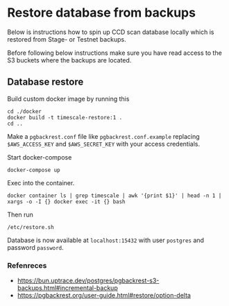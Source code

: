 # Restore database from backups

Below is instructions how to spin up CCD scan database locally which is restored from Stage- or Testnet backups.

Before following below instructions make sure you have read access to the S3 buckets where the backups are located.

## Database restore

Build custom docker image by running this
```
cd ./docker
docker build -t timescale-restore:1 .
cd ..
```

Make a `pgbackrest.conf` file like `pgbackrest.conf.example` replacing `$AWS_ACCESS_KEY` and `$AWS_SECRET_KEY` with your access credentials.

Start docker-compose
```
docker-compose up
```

Exec into the container.
```
docker container ls | grep timescale | awk '{print $1}' | head -n 1 | xargs -o -I {} docker exec -it {} bash
```

Then run
````
/etc/restore.sh
````

Database is now available at `localhost:15432` with user `postgres` and password `password`.

### Refenreces
- https://bun.uptrace.dev/postgres/pgbackrest-s3-backups.html#incremental-backup
- https://pgbackrest.org/user-guide.html#restore/option-delta

